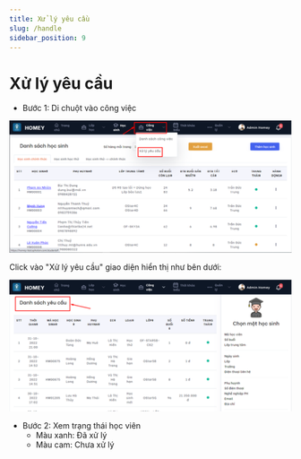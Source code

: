 ```yaml
---
title: Xử lý yêu cầu
slug: /handle
sidebar_position: 9
---
```


# Xử lý yêu cầu

- Bước 1: Di chuột vào công việc

![alt text](/img/work/a4.png)

Click vào "Xử lý yêu cầu" giao diện hiển thị như bên dưới:

![alt text](/img/work/a5.png)

- Bước 2: Xem trạng thái học viên
  + Màu xanh: Đã xử lý
  + Màu cam: Chưa xử lý




